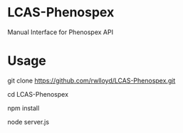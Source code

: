 # LCAS-Phenospex
Manual Interface for Phenospex API

# Usage

  git clone https://github.com/rwlloyd/LCAS-Phenospex.git
  
  cd LCAS-Phenospex
  
  npm install
  
  node server.js


